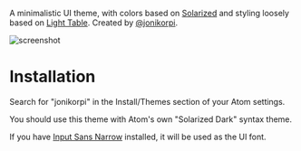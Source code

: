 A minimalistic UI theme, with colors based on [Solarized](http://ethanschoonover.com/solarized) and styling loosely based on [Light Table](http://lighttable.com). Created by [@jonikorpi](https://twitter.com/jonikorpi).

![screenshot](https://dl.dropboxusercontent.com/u/1231109/Screenshot%202015-01-13%2019.08.48%20small.png)

# Installation

Search for "jonikorpi" in the Install/Themes section of your Atom settings.

You should use this theme with Atom's own "Solarized Dark" syntax theme.

If you have [Input Sans Narrow](http://input.fontbureau.com/download) installed, it will be used as the UI font.
